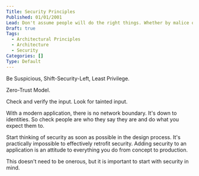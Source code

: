 ```yaml
---
Title: Security Principles
Published: 01/01/2001
Lead: Don't assume people will do the right things. Whether by malice or ignorance, users will try to break your app.
Draft: true
Tags:
  - Architectural Principles
  - Architecture
  - Security
Categories: []
Type: Default
---
```

Be Suspicious, Shift-Security-Left, Least Privilege.

Zero-Trust Model.

Check and verify the input. Look for tainted input.

With a modern application, there is no network boundary. It's down to identities. So check people are who they say they are and do what you expect them to.

Start thinking of security as soon as possible in the design process. It's practically impossible to effectively retrofit security. Adding security to an application is an attitude to everything you do from concept to production.

This doesn't need to be onerous, but it is important to start with security in mind.
